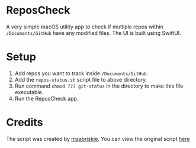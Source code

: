 # ReposCheck
A very simple macOS utility app to check if mutliple repos within `/Documents/GitHub` have any modified files. The UI is built using SwiftUI.

# Setup
1. Add repos you want to track inside `/Documents/GitHub`.
2. Add the `repos-status.sh` script file to above directory.
3. Run command `chmod 777 git-status` in the directory to make this file executable.
4. Run the ReposCheck app.

# Credits
The script was created by [mzabriskie](https://gist.github.com/mzabriskie). You can view the original script [here](https://gist.github.com/mzabriskie/6631607)
